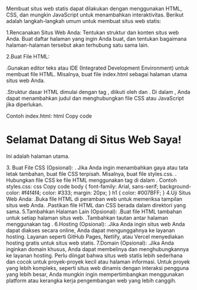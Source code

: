 
Membuat situs web statis dapat dilakukan dengan menggunakan HTML, CSS, dan mungkin JavaScript untuk menambahkan interaktivitas. Berikut adalah langkah-langkah umum untuk membuat situs web statis:

1.Rencanakan Situs Web Anda:
  Tentukan struktur dan konten situs web Anda. Buat daftar halaman yang ingin Anda buat, dan tentukan bagaimana halaman-halaman tersebut akan terhubung satu sama lain.

2.Buat File HTML:

  .Gunakan editor teks atau IDE (Integrated Development Environment) untuk membuat file HTML. Misalnya, buat file index.html sebagai halaman utama situs web Anda.

  .Struktur dasar HTML dimulai dengan tag <html>, diikuti oleh <head> dan <body>. Di dalam <head>, Anda dapat menambahkan judul dan menghubungkan file CSS atau JavaScript jika diperlukan.

Contoh index.html:
html
Copy code
<!DOCTYPE html>
<html lang="en">
<head>
    <meta charset="UTF-8">
    <meta name="viewport" content="width=device-width, initial-scale=1.0">
    <title>Situs Web Saya</title>
    <link rel="stylesheet" href="styles.css">
</head>
<body>
    <h1>Selamat Datang di Situs Web Saya!</h1>
    <p>Ini adalah halaman utama.</p>
</body>
</html>
 3. Buat File CSS (Opsional):
  . Jika Anda ingin menambahkan gaya atau tata letak tambahan, buat file CSS terpisah. Misalnya, buat file styles.css.
  . Hubungkan file CSS ke file HTML menggunakan tag <link> di dalam <head>.
Contoh styles.css:
css
Copy code
body {
    font-family: Arial, sans-serif;
    background-color: #f4f4f4;
    color: #333;
    margin: 20px;
}
h1 {
    color: #007BFF;
}
4.Uji Situs Web Anda:
  .Buka file HTML di peramban web untuk memeriksa tampilan situs web Anda.
  .Pastikan file HTML dan CSS berada dalam direktori yang sama.
5.Tambahkan Halaman Lain (Opsional):
  .Buat file HTML tambahan untuk setiap halaman situs web.
  .Tambahkan tautan antar halaman menggunakan tag <a>.
6.Hosting (Opsional):
  .Jika Anda ingin situs web Anda dapat diakses secara online, Anda dapat mengunggahnya ke layanan hosting. Layanan seperti GitHub Pages, Netlify, atau Vercel menyediakan hosting gratis untuk situs web statis.
7.Domain (Opsional):
  .Jika Anda inginkan domain khusus, Anda dapat membelinya dan menghubungkannya ke layanan hosting.
Perlu diingat bahwa situs web statis lebih sederhana dan cocok untuk proyek-proyek kecil atau halaman informasi. Untuk proyek yang lebih kompleks, seperti situs web dinamis dengan interaksi pengguna yang lebih besar, Anda mungkin ingin mempertimbangkan menggunakan platform atau kerangka kerja pengembangan web yang lebih canggih.





